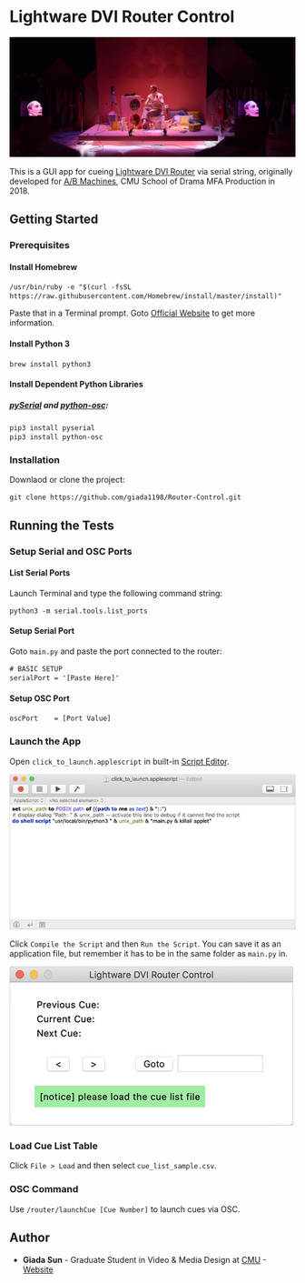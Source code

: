 # Lightware DVI Router Control

![head](/img/head.jpg)

This is a GUI app for cueing [Lightware DVI Router](https://lightware.com/products/mx8x8dvi-hdcp-pro) via serial string, originally developed for [A/B Machines](https://giada1198.github.io/Giada-Portfolio/works/ABMachines), CMU School of Drama MFA Production in 2018.

## Getting Started

### Prerequisites

#### Install Homebrew

```
/usr/bin/ruby -e "$(curl -fsSL https://raw.githubusercontent.com/Homebrew/install/master/install)"
```

Paste that in a Terminal prompt. Goto [Official Website](https://brew.sh/) to get more information.

#### Install Python 3

```
brew install python3
```

#### Install Dependent Python Libraries

##### [pySerial](https://pyserial.readthedocs.io/en/latest/index.html) and [python-osc](https://pypi.org/project/python-osc/):

```
pip3 install pyserial
pip3 install python-osc
```

### Installation

Downlaod or clone the project:

```
git clone https://github.com/giada1198/Router-Control.git
```

## Running the Tests

### Setup Serial and OSC Ports

#### List Serial Ports

Launch Terminal and type the following command string:

```
python3 -m serial.tools.list_ports
```

#### Setup Serial Port

Goto `main.py` and paste the port connected to the router:

```
# BASIC SETUP
serialPort = '[Paste Here]'
```

#### Setup OSC Port

```
oscPort    = [Port Value]
```

### Launch the App

Open `click_to_launch.applescript` in built-in [Script Editor](https://en.wikipedia.org/wiki/AppleScript_Editor).

![script-editor](/img/script-editor.jpg)

Click `Compile the Script` and then `Run the Script`. You can save it as an application file, but remember it has to be in the same folder as `main.py` in.

![router-control](/img/router-control.jpg)

### Load Cue List Table

Click `File > Load` and then select `cue_list_sample.csv`.

### OSC Command

Use `/router/launchCue [Cue Number]` to launch cues via OSC.

## Author

* **Giada Sun** - Graduate Student in Video & Media Design at [CMU](https://www.cmu.edu/) - [Website](http://giadasun.com)

